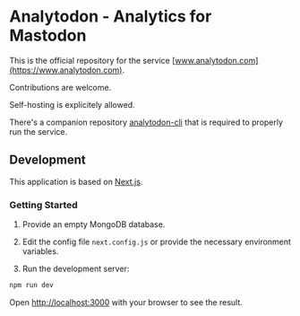 # Analytodon - Analytics for Mastodon

This is the official repository for the service [www.analytodon.com](https://www.analytodon.com).

Contributions are welcome.

Self-hosting is explicitely allowed.

There's a companion repository [analytodon-cli](https://github.com/blazer82/analytodon-cli) that is required to properly run the service.

## Development

This application is based on [Next.js](https://nextjs.org).

### Getting Started

1. Provide an empty MongoDB database.

2. Edit the config file `next.config.js` or provide the necessary environment variables.

3. Run the development server:

```bash
npm run dev
```

Open [http://localhost:3000](http://localhost:3000) with your browser to see the result.
